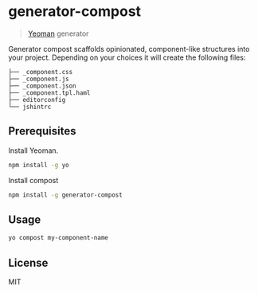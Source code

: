 # generator-compost

> [Yeoman](http://yeoman.io) generator

Generator compost scaffolds opinionated, component-like structures into your project. 
Depending on your choices it will create the following files:

    ├── _component.css
    ├── _component.js
    ├── _component.json
    ├── _component.tpl.haml
    ├── editorconfig
    └── jshintrc

## Prerequisites 

Install Yeoman.

```bash
npm install -g yo
```

Install compost

```bash
npm install -g generator-compost
```

## Usage

```bash
yo compost my-component-name
```

## License

MIT
